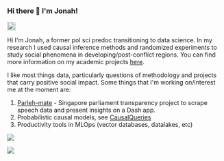 ### Hi there 👋 I'm Jonah!
<a href="https://www.linkedin.com/in/jonahfoong/"><img src="https://img.shields.io/badge/LinkedIn-0077B5?style=for-the-badge&logo=linkedin&logoColor=white" height="20"></a>

Hi I'm Jonah, a former pol sci predoc transitioning to data science. In my research I used causal inference methods and randomized experiments to study social phenomena in developing/post-conflict regions. You can find more information on my academic projects [here](https://jonfoong.github.io/). 

I like most things data, particularly questions of methodology and projects that carry positive social impact. Some things that I'm working on/interest me at the moment are:

1. [Parleh-mate](https://parlehmate.onrender.com/) - Singapore parliament transparency project to scrape speech data and present insights on a Dash app.
2. Probabilistic causal models, see [CausalQueries](https://github.com/integrated-inferences/CausalQueries)
3. Productivity tools in MLOps (vector databases, datalakes, etc)


![](https://github-profile-summary-cards.vercel.app/api/cards/profile-details?username=jonfoong)

![](https://github-readme-streak-stats.herokuapp.com/?user=jonfoong)

